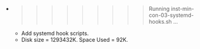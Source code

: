 * >>>>>>>>> Running inst-min-con-03-systemd-hooks.sh ...
  * Add systemd hook scripts.
  * Disk size = 1293432K. Space Used = 92K.

